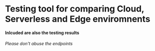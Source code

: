 # Testing tool for comparing Cloud, Serverless and Edge enviromnents

#### Inlcuded are also the testing results

###### Please don't abuse the endpoints
